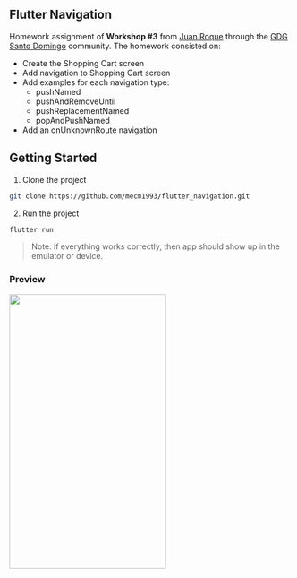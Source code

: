 ## Flutter Navigation

Homework assignment of **Workshop #3** from [Juan Roque](https://github.com/jroqueb1) through the [GDG Santo Domingo](https://github.com/gdgsantodomingo) community. The homework consisted on:
 
  - Create the Shopping Cart screen
  - Add navigation to Shopping Cart screen
  - Add examples for each navigation type:
    - pushNamed
	- pushAndRemoveUntil
	- pushReplacementNamed
	- popAndPushNamed
  - Add an onUnknownRoute navigation

## Getting Started

1. Clone the project

```bash
git clone https://github.com/mecm1993/flutter_navigation.git
```

2. Run the project

```bash
flutter run
```

> Note: if everything works correctly, then app should show up in the emulator or device.

### Preview

<img width="280" height="490" src="docs/preview.gif" />
